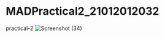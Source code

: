 # MADPractical2_21012012032
practical-2
![Screenshot (34)](https://user-images.githubusercontent.com/111366028/187258530-69f03789-7635-4b3b-b653-3301d4ce5f5e.png)
